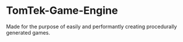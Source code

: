 # TomTek-Game-Engine
Made for the purpose of easily and performantly creating procedurally generated games.
